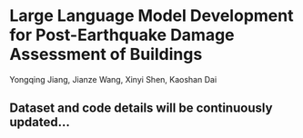 # Large Language Model Development for Post-Earthquake Damage Assessment of Buildings

Yongqing Jiang, Jianze Wang, Xinyi Shen, Kaoshan Dai

## Dataset and code details will be continuously updated...
